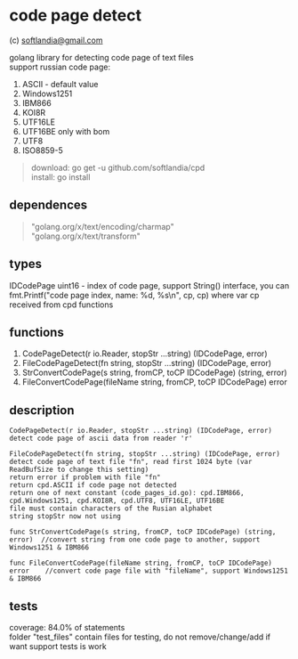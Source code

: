 # code page detect #

(c) softlandia@gmail.com

golang library for detecting code page of text files  
support russian code page:

1. ASCII - default value
2. Windows1251
3. IBM866
4. KOI8R
5. UTF16LE
6. UTF16BE only with bom
7. UTF8
8. ISO8859-5

>download: go get -u github.com/softlandia/cpd  
>install: go install

## dependences ##

>"golang.org/x/text/encoding/charmap"  
>"golang.org/x/text/transform"

## types ##

IDCodePage uint16 - index of code page, support String() interface, you can fmt.Printf("code page index, name: %d, %s\n", cp, cp) where var cp received from cpd functions

## functions ##

1. CodePageDetect(r io.Reader, stopStr ...string) (IDCodePage, error)
2. FileCodePageDetect(fn string, stopStr ...string) (IDCodePage, error)
3. StrConvertCodePage(s string, fromCP, toCP IDCodePage) (string, error)
4. FileConvertCodePage(fileName string, fromCP, toCP IDCodePage) error

## description ##

    CodePageDetect(r io.Reader, stopStr ...string) (IDCodePage, error)
    detect code page of ascii data from reader 'r' 

    FileCodePageDetect(fn string, stopStr ...string) (IDCodePage, error)
    detect code page of text file "fn", read first 1024 byte (var ReadBufSize to change this setting)
    return error if problem with file "fn"
    return cpd.ASCII if code page not detected
    return one of next constant (code_pages_id.go): cpd.IBM866, cpd.Windows1251, cpd.KOI8R, cpd.UTF8, UTF16LE, UTF16BE
    file must contain characters of the Rusian alphabet
    string stopStr now not using

    func StrConvertCodePage(s string, fromCP, toCP IDCodePage) (string, error)  //convert string from one code page to another, support Windows1251 & IBM866

    func FileConvertCodePage(fileName string, fromCP, toCP IDCodePage) error    //convert code page file with "fileName", support Windows1251 & IBM866

## tests ##

coverage: 84.0% of statements  
folder "test_files" contain files for testing, do not remove/change/add if want support tests is work
